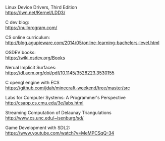 Linux Device Drivers, Third Edition\
https://lwn.net/Kernel/LDD3/

C dev blog:\
https://nullprogram.com/

CS online curriculum:\
http://blog.agupieware.com/2014/05/online-learning-bachelors-level.html

OSDEV books:\
https://wiki.osdev.org/Books

Nerual Implicit Surfaces:\
https://dl.acm.org/doi/pdf/10.1145/3528223.3530155

C opengl engine with ECS\
https://github.com/jdah/minecraft-weekend/tree/master/src

Labs for Computer Systems: A Programmer's Perspective\
http://csapp.cs.cmu.edu/3e/labs.html

Streaming Computation of Delaunay Triangulations\
http://www.cs.unc.edu/~isenburg/sd/

Game Development with SDL2:\
https://www.youtube.com/watch?v=MeMPCSqQ-34

